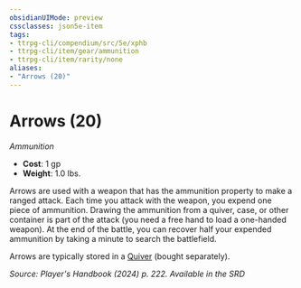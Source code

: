 ```yaml
---
obsidianUIMode: preview
cssclasses: json5e-item
tags:
- ttrpg-cli/compendium/src/5e/xphb
- ttrpg-cli/item/gear/ammunition
- ttrpg-cli/item/rarity/none
aliases: 
- "Arrows (20)"
---
```

# Arrows (20)
*Ammunition*  


- **Cost**: 1 gp
- **Weight**: 1.0 lbs.

Arrows are used with a weapon that has the ammunition property to make a ranged attack. Each time you attack with the weapon, you expend one piece of ammunition. Drawing the ammunition from a quiver, case, or other container is part of the attack (you need a free hand to load a one-handed weapon). At the end of the battle, you can recover half your expended ammunition by taking a minute to search the battlefield.

Arrows are typically stored in a [Quiver](/3-Mechanics/CLI/items/quiver-xphb.md) (bought separately).

*Source: Player's Handbook (2024) p. 222. Available in the <span title='Systems Reference Document (5.2)'>SRD</span>*